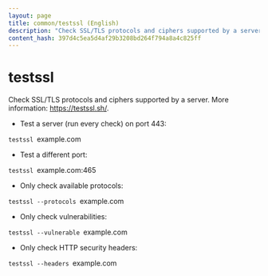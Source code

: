 ```yaml
---
layout: page
title: common/testssl (English)
description: "Check SSL/TLS protocols and ciphers supported by a server."
content_hash: 397d4c5ea5d4af29b3208bd264f794a8a4c825ff
---
```

# testssl

Check SSL/TLS protocols and ciphers supported by a server.
More information: <https://testssl.sh/>.

- Test a server (run every check) on port 443:

`testssl `<span class="tldr-var badge badge-pill bg-dark-lm bg-white-dm text-white-lm text-dark-dm font-weight-bold">example.com</span>

- Test a different port:

`testssl `<span class="tldr-var badge badge-pill bg-dark-lm bg-white-dm text-white-lm text-dark-dm font-weight-bold">example.com:465</span>

- Only check available protocols:

`testssl --protocols `<span class="tldr-var badge badge-pill bg-dark-lm bg-white-dm text-white-lm text-dark-dm font-weight-bold">example.com</span>

- Only check vulnerabilities:

`testssl --vulnerable `<span class="tldr-var badge badge-pill bg-dark-lm bg-white-dm text-white-lm text-dark-dm font-weight-bold">example.com</span>

- Only check HTTP security headers:

`testssl --headers `<span class="tldr-var badge badge-pill bg-dark-lm bg-white-dm text-white-lm text-dark-dm font-weight-bold">example.com</span>
